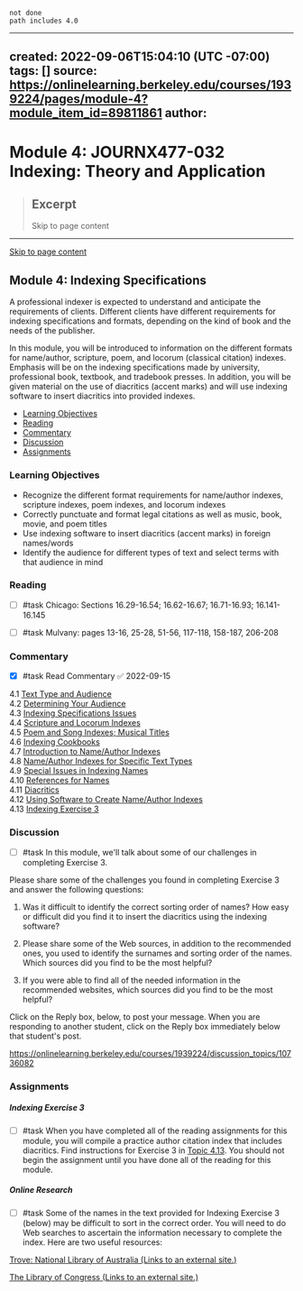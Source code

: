```tasks
not done
path includes 4.0
```

---
created: 2022-09-06T15:04:10 (UTC -07:00)
tags: []
source: https://onlinelearning.berkeley.edu/courses/1939224/pages/module-4?module_item_id=89811861
author: 
---

# Module 4: JOURNX477-032 Indexing: Theory and Application

> ## Excerpt
> Skip to page content

---
[Skip to page content](https://onlinelearning.berkeley.edu/courses/1939224/pages/module-4?module_item_id=89811861#pagecontent)

## Module 4: Indexing Specifications

A professional indexer is expected to understand and anticipate the requirements of clients. Different clients have different requirements for indexing specifications and formats, depending on the kind of book and the needs of the publisher.

In this module, you will be introduced to information on the different formats for name/author, scripture, poem, and locorum (classical citation) indexes. Emphasis will be on the indexing specifications made by university, professional book, textbook, and tradebook presses. In addition, you will be given material on the use of diacritics (accent marks) and will use indexing software to insert diacritics into provided indexes.

-   [Learning Objectives](https://onlinelearning.berkeley.edu/courses/1939224/pages/module-4?module_item_id=89811861#S1)
-   [Reading](https://onlinelearning.berkeley.edu/courses/1939224/pages/module-4?module_item_id=89811861#S2)
-   [Commentary](https://onlinelearning.berkeley.edu/courses/1939224/pages/module-4?module_item_id=89811861#S3)
-   [Discussion](https://onlinelearning.berkeley.edu/courses/1939224/pages/module-4?module_item_id=89811861#S4)
-   [Assignments](https://onlinelearning.berkeley.edu/courses/1939224/pages/module-4?module_item_id=89811861#S5)

### Learning Objectives

-   Recognize the different format requirements for name/author indexes, scripture indexes, poem indexes, and locorum indexes
-   Correctly punctuate and format legal citations as well as music, book, movie, and poem titles
-   Use indexing software to insert diacritics (accent marks) in foreign names/words
-   Identify the audience for different types of text and select terms with that audience in mind

### Reading

- [ ] #task Chicago: Sections 16.29-16.54; 16.62-16.67; 16.71-16.93; 16.141-16.145

- [ ] #task Mulvany: pages 13-16, 25-28, 51-56, 117-118, 158-187, 206-208

### Commentary

- [x] #task Read Commentary ✅ 2022-09-15

4.1 [Text Type and Audience](https://onlinelearning.berkeley.edu/courses/1939224/pages/4-dot-1-text-type-and-audience "4.1 Text Type And Audience")  
4.2 [Determining Your Audience](https://onlinelearning.berkeley.edu/courses/1939224/pages/4-dot-2-determining-your-audience "4.2 Determining Your Audience")  
4.3 [Indexing Specifications Issues](https://onlinelearning.berkeley.edu/courses/1939224/pages/4-dot-3-indexing-specifications-issues "4.3 Indexing Specifications Issues")  
4.4 [Scripture and Locorum Indexes](https://onlinelearning.berkeley.edu/courses/1939224/pages/4-dot-4-scripture-and-locorum-indexes "4.4 Scripture And Locorum Indexes")  
4.5 [Poem and Song Indexes; Musical Titles  
](https://onlinelearning.berkeley.edu/courses/1939224/pages/4-dot-5-poem-and-song-indexes-musical-titles "4.5 Poem And Song Indexes; Musical Titles")4.6 [Indexing Cookbooks](https://onlinelearning.berkeley.edu/courses/1939224/pages/4-dot-6-indexing-cookbooks "4.6 Indexing Cookbooks")  
4.7 [Introduction to Name/Author Indexes](https://onlinelearning.berkeley.edu/courses/1939224/pages/4-dot-7-introduction-to-name-slash-author-indexes "4.7 Introduction To Name/Author Indexes")  
4.8 [Name/Author Indexes for Specific Text Types](https://onlinelearning.berkeley.edu/courses/1939224/pages/4-dot-8-name-slash-author-indexes-for-specific-text-types "4.8 Name/Author Indexes For Specific Text Types")  
4.9 [Special Issues in Indexing Names](https://onlinelearning.berkeley.edu/courses/1939224/pages/4-dot-9-special-issues-in-indexing-names "4.9 Special Issues In Indexing Names")  
4.10 [References for Names](https://onlinelearning.berkeley.edu/courses/1939224/pages/4-dot-10-references-for-names "4.10 References For Names")  
4.11 [Diacritics](https://onlinelearning.berkeley.edu/courses/1939224/pages/4-dot-11-diacritics "4.11 Diacritics")  
4.12 [Using Software to Create Name/Author Indexes](https://onlinelearning.berkeley.edu/courses/1939224/pages/4-dot-12-using-software-to-create-name-slash-author-indexes "4.12 Using Software To Create Name/Author Indexes")  
4.13 [Indexing Exercise 3](https://onlinelearning.berkeley.edu/courses/1939224/pages/4-dot-13-indexing-exercise-3 "4.13 Indexing Exercise 3")

### Discussion
- [ ] #task In this module, we'll talk about some of our challenges in completing Exercise 3.

Please share some of the challenges you found in completing Exercise 3 and answer the following questions:

1.  Was it difficult to identify the correct sorting order of names? How easy or difficult did you find it to insert the diacritics using the indexing software?

2.  Please share some of the Web sources, in addition to the recommended ones, you used to identify the surnames and sorting order of the names. Which sources did you find to be the most helpful?
3.  If you were able to find all of the needed information in the recommended websites, which sources did you find to be the most helpful?

Click on the Reply box, below, to post your message. When you are responding to another student, click on the Reply box immediately below that student's post.

https://onlinelearning.berkeley.edu/courses/1939224/discussion_topics/10736082

### Assignments

##### **Indexing Exercise 3**

- [ ] #task When you have completed all of the reading assignments for this module, you will compile a practice author citation index that includes diacritics. Find instructions for Exercise 3 in [Topic 4.13](https://onlinelearning.berkeley.edu/courses/1939224/pages/4-dot-13-indexing-exercise-3 "4.13 Indexing Exercise 3"). You should not begin the assignment until you have done all of the reading for this module.

##### **Online Research**

- [ ] #task Some of the names in the text provided for Indexing Exercise 3 (below) may be difficult to sort in the correct order. You will need to do Web searches to ascertain the information necessary to complete the index. Here are two useful resources:

[Trove: National Library of Australia (Links to an external site.)](http://trove.nla.gov.au/)

[The Library of Congress (Links to an external site.)](http://www.loc.gov/)
